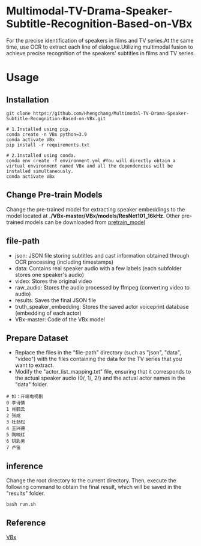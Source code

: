 # Multimodal-TV-Drama-Speaker-Subtitle-Recognition-Based-on-VBx
For the precise identification of speakers in films and TV series.At the same time, use OCR to extract each line of dialogue.Utilizing multimodal fusion to achieve precise recognition of the speakers' subtitles in films and TV series.

# Usage
## Installation
```
git clone https://github.com/Hhengchang/Multimodal-TV-Drama-Speaker-Subtitle-Recognition-Based-on-VBx.git

# 1.Installed using pip.
conda create -n VBx python=3.9
conda activate VBx
pip install -r requirements.txt

# 2.Installed using conda.
conda env create -f environment.yml #You will directly obtain a virtual environment named VBx and all the dependencies will be installed simultaneously.
conda activate VBx
```
## Change Pre-train Models
Change the pre-trained model for extracting speaker embeddings to the model located at **./VBx-master/VBx/models/ResNet101_16kHz**. Other pre-trained models can be downloaded from [pretrain_model](https://github.com/wenet-e2e/wespeaker/blob/master/docs/pretrained.md) 
## file-path
- json: JSON file storing subtitles and cast information obtained through OCR processing (including timestamps)
- data: Contains real speaker audio with a few labels (each subfolder stores one speaker's audio)
- video: Stores the original video
- raw_audio: Stores the audio processed by ffmpeg (converting video to audio)
- results: Saves the final JSON file
- truth_speaker_embedding: Stores the saved actor voiceprint database (embedding of each actor)
- VBx-master: Code of the VBx model
## Prepare Dataset
- Replace the files in the "file-path" directory (such as "json", "data", "video") with the files containing the data for the TV series that you want to extract.
- Modify the "actor_list_mapping.txt" file, ensuring that it corresponds to the actual speaker audio (0/, 1/, 2/) and the actual actor names in the "data" folder.
```
# 如：开端电视剧
0 李诗情			
1 肖鹤云			
2 张成			
3 杜劲松			
4 王兴德 			
5 陶映红			
6 钥匙男			
7 卢笛	
```
## inference
Change the root directory to the current directory. Then, execute the following command to obtain the final result, which will be saved in the "results" folder.
```
bash run.sh
```
## Reference
[VBx](https://github.com/BUTSpeechFIT/VBx)








